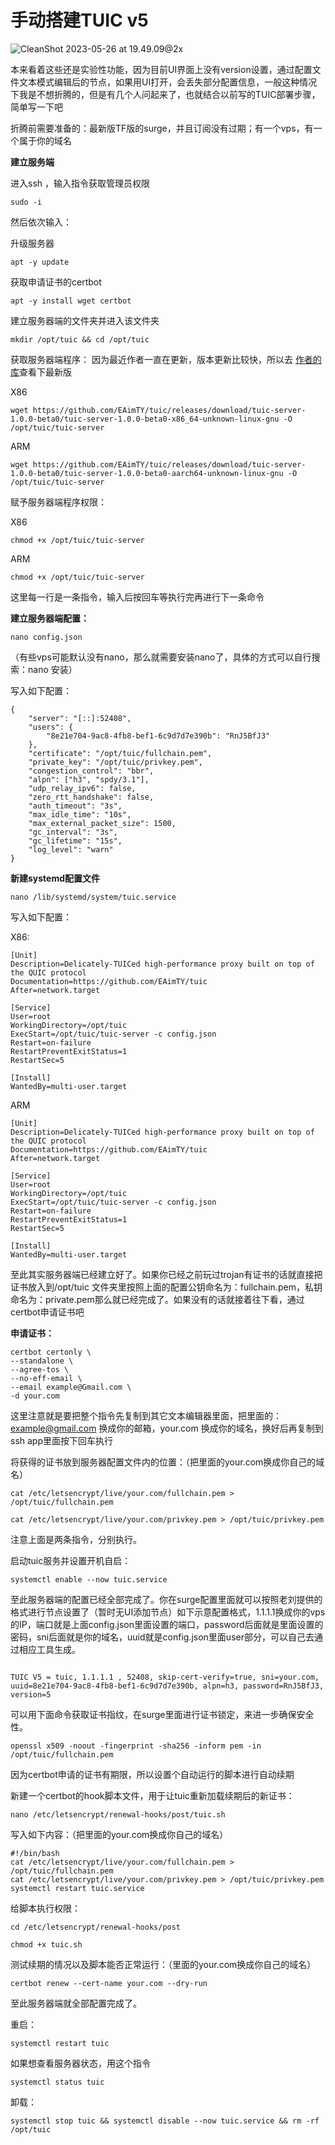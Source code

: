 # 手动搭建TUIC v5

![CleanShot 2023-05-26 at 19.49.09@2x](./%E6%89%8B%E5%8A%A8%E6%90%AD%E5%BB%BATUIC%20v5.assets/CleanShot%202023-05-26%20at%2019.49.09@2x.png)

本来看着这些还是实验性功能，因为目前UI界面上没有version设置，通过配置文件文本模式编辑后的节点，如果用UI打开，会丢失部分配置信息，一般这种情况下我是不想折腾的，但是有几个人问起来了，也就结合以前写的TUIC部署步骤，简单写一下吧

折腾前需要准备的：最新版TF版的surge，并且订阅没有过期；有一个vps，有一个属于你的域名

**建立服务端**

进入ssh ，输入指令获取管理员权限

```
sudo -i
```

然后依次输入：

升级服务器

```
apt -y update
```

获取申请证书的certbot

```
apt -y install wget certbot
```

建立服务器端的文件夹并进入该文件夹

```
mkdir /opt/tuic && cd /opt/tuic
```

获取服务器端程序：
因为最近作者一直在更新，版本更新比较快，所以去 [作者的库](https://github.com/EAimTY/tuic/releases)查看下最新版

X86

```
wget https://github.com/EAimTY/tuic/releases/download/tuic-server-1.0.0-beta0/tuic-server-1.0.0-beta0-x86_64-unknown-linux-gnu -O /opt/tuic/tuic-server
```

ARM

```
wget https://github.com/EAimTY/tuic/releases/download/tuic-server-1.0.0-beta0/tuic-server-1.0.0-beta0-aarch64-unknown-linux-gnu -O /opt/tuic/tuic-server
```

赋予服务器端程序权限：

X86

```
chmod +x /opt/tuic/tuic-server
```

ARM

```
chmod +x /opt/tuic/tuic-server
```

这里每一行是一条指令，输入后按回车等执行完再进行下一条命令

**建立服务器端配置：**

```
nano config.json
```

（有些vps可能默认没有nano，那么就需要安装nano了，具体的方式可以自行搜索：nano 安装）

写入如下配置：

```
{
    "server": "[::]:52408",
    "users": {
        "8e21e704-9ac8-4fb8-bef1-6c9d7d7e390b": "RnJ5BfJ3"
    },
    "certificate": "/opt/tuic/fullchain.pem",
    "private_key": "/opt/tuic/privkey.pem",
    "congestion_control": "bbr",
    "alpn": ["h3", "spdy/3.1"],
    "udp_relay_ipv6": false,
    "zero_rtt_handshake": false,
    "auth_timeout": "3s",
    "max_idle_time": "10s",
    "max_external_packet_size": 1500,
    "gc_interval": "3s",
    "gc_lifetime": "15s",
    "log_level": "warn"
}

```

**新建systemd配置文件**

```
nano /lib/systemd/system/tuic.service
```

写入如下配置：

X86:

```
[Unit]
Description=Delicately-TUICed high-performance proxy built on top of the QUIC protocol
Documentation=https://github.com/EAimTY/tuic
After=network.target

[Service]
User=root
WorkingDirectory=/opt/tuic
ExecStart=/opt/tuic/tuic-server -c config.json
Restart=on-failure
RestartPreventExitStatus=1
RestartSec=5

[Install]
WantedBy=multi-user.target

```

ARM

```
[Unit]
Description=Delicately-TUICed high-performance proxy built on top of the QUIC protocol
Documentation=https://github.com/EAimTY/tuic
After=network.target

[Service]
User=root
WorkingDirectory=/opt/tuic
ExecStart=/opt/tuic/tuic-server -c config.json
Restart=on-failure
RestartPreventExitStatus=1
RestartSec=5

[Install]
WantedBy=multi-user.target

```

至此其实服务器端已经建立好了。如果你已经之前玩过trojan有证书的话就直接把证书放入到/opt/tuic 文件夹里按照上面的配置公钥命名为：fullchain.pem，私钥命名为：private.pem那么就已经完成了。如果没有的话就接着往下看，通过certbot申请证书吧

**申请证书：**

```
certbot certonly \
--standalone \
--agree-tos \
--no-eff-email \
--email example@Gmail.com \
-d your.com
```

这里注意就是要把整个指令先复制到其它文本编辑器里面，把里面的：example@gmail.com 换成你的邮箱，your.com 换成你的域名，换好后再复制到ssh app里面按下回车执行

将获得的证书放到服务器配置文件内的位置：（把里面的your.com换成你自己的域名）

```
cat /etc/letsencrypt/live/your.com/fullchain.pem > /opt/tuic/fullchain.pem
```

```
cat /etc/letsencrypt/live/your.com/privkey.pem > /opt/tuic/privkey.pem
```

注意上面是两条指令，分别执行。

启动tuic服务并设置开机自启：

```
systemctl enable --now tuic.service
```

至此服务器端的配置已经全部完成了。你在surge配置里面就可以按照老刘提供的格式进行节点设置了（暂时无UI添加节点）如下示意配置格式，1.1.1.1换成你的vps的IP，端口就是上面config.json里面设置的端口，password后面就是里面设置的密码，sni后面就是你的域名，uuid就是config.json里面user部分，可以自己去通过相应工具生成。

```

TUIC V5 = tuic, 1.1.1.1 , 52408, skip-cert-verify=true, sni=your.com, uuid=8e21e704-9ac8-4fb8-bef1-6c9d7d7e390b, alpn=h3, password=RnJ5BfJ3, version=5
```

可以用下面命令获取证书指纹，在surge里面进行证书锁定，来进一步确保安全性。

```
openssl x509 -noout -fingerprint -sha256 -inform pem -in /opt/tuic/fullchain.pem
```

因为certbot申请的证书有期限，所以设置个自动运行的脚本进行自动续期

新建一个certbot的hook脚本文件，用于让tuic重新加载续期后的新证书：

```
nano /etc/letsencrypt/renewal-hooks/post/tuic.sh
```

写入如下内容：（把里面的your.com换成你自己的域名）

```
#!/bin/bash
cat /etc/letsencrypt/live/your.com/fullchain.pem > /opt/tuic/fullchain.pem
cat /etc/letsencrypt/live/your.com/privkey.pem > /opt/tuic/privkey.pem
systemctl restart tuic.service
```

给脚本执行权限：

```
cd /etc/letsencrypt/renewal-hooks/post
```

```
chmod +x tuic.sh
```

测试续期的情况以及脚本能否正常运行：（里面的your.com换成你自己的域名）

```
certbot renew --cert-name your.com --dry-run
```

至此服务器端就全部配置完成了。

重启：

```
systemctl restart tuic
```

如果想查看服务器状态，用这个指令

```
systemctl status tuic
```

卸载：

```
systemctl stop tuic && systemctl disable --now tuic.service && rm -rf /opt/tuic
```



